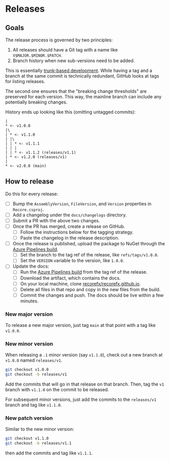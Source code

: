 # Releases

## Goals

The release process is governed by two principles:
1. All releases should have a Git tag with a name like `V$MAJOR.$MINOR.$PATCH`.
1. Branch history when new sub-versions need to be added.

This is essentially [trunk-based development](https://trunkbaseddevelopment.com).
While having a tag and a branch at the same commit is technically redundant,
GitHub looks at tags for listing releases.

The second one ensures that the "breaking change thresholds" are preserved for each version.
This way, the mainline branch can include any potentially breaking changes.

History ends up looking like this (omitting untagged commits):

```
|
* <- v1.0.0
|\
| * <- v1.1.0
| |\
| | * <- v1.1.1
| | |
| | * <- v1.1.2 (releases/v1.1)
| * <- v1.2.0 (releases/v1)
|
* <- v2.0.0 (main)
```

## How to release

Do this for every release:
- [ ] Bump the `AssemblyVersion`, `FileVersion`, and `Version` properties in `Recore.csproj`.
- [ ] Add a changelog under the `docs/changelogs` directory.
- [ ] Submit a PR with the above two changes.
- [ ] Once the PR has merged, create a release on GitHub.
    - [ ] Follow the instructions below for the tagging strategy.
    - [ ] Paste the changelog in the release description.
- [ ] Once the release is published, upload the package to NuGet through the [Azure Pipelines build](https://dev.azure.com/briancristante/RecoreFX/_build?definitionId=13).
    - [ ] Set the branch to the tag ref of the release, like `refs/tags/v1.0.0`.
    - [ ] Set the `VERSION` variable to the version, like `1.0.0`.
- [ ] Update the docs:
    - [ ] Run the [Azure Pipelines build](https://dev.azure.com/briancristante/RecoreFX/_build?definitionId=14) from the tag ref of the release.
    - [ ] Download the artifact, which contains the docs.
    - [ ] On your local machine, clone [recorefx/recorefx.github.io](https://github.com/recorefx/recorefx.github.io).
    - [ ] Delete all files in that repo and copy in the new files from the build.
    - [ ] Commit the changes and push. The docs should be live within a few minutes.

### New major version

To release a new major version, just tag `main` at that point with a tag like `v1.0.0`.

### New minor version

When releasing a `.1` minor version (say `v1.1.0`), check out a new branch at `v1.0.0` named `releases/v1`.

```bash
git checkout v1.0.0
git checkout -b releases/v1
```

Add the commits that will go in that release on that branch.
Then, tag the `v1` branch with `v1.1.0` on the commit to be released.

For subsequent minor versions, just add the commits to the `releases/v1` branch and tag like `v1.1.0`.

### New patch version

Similar to the new minor version:

```bash
git checkout v1.1.0
git checkout -b releases/v1.1
```

then add the commits and tag like `v1.1.1`.